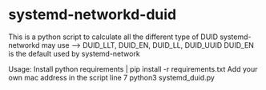 # systemd-networkd-duid
This is a python script to calculate all the different type of DUID systemd-networkd may use
--> DUID_LLT, DUID_EN, DUID_LL, DUID_UUID
DUID_EN is the default used by systemd-network

Usage: 
    Install python requirements | pip install -r requirements.txt
    Add your own mac address in the script line 7
    python3 systemd_duid.py
